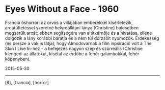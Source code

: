 # Eyes Without a Face - 1960

Francia őshorror: az orvos a villájában emberekkel kísérletezik, arcátültetéssel szeretné helyreállítani lánya (Christine) balesetben megsérült arcát; ebben segítségére van a titkárnője és a hivatása, ellene dolgozik a lány korábbi barátja és a nem túl dörzsölt nyomozók. Érdekesség (és persze a vak is látja), hogy Almodovarnak a film inpsiráció volt a The Skin I Live In-hez - a befejezés nagyon szép és szürreális (Christine kiengedi az állatokat, kisétál az erdőbe a fehér galambokkal, fehér köpenyben).

2015-05-30 

----

[8], [francia], [horror]